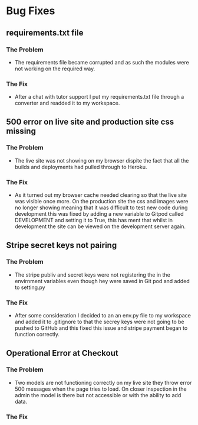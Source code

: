 # Bug Fixes

## requirements.txt file
### The Problem
* The requirements file became corrupted and as such the modules were not working on the required way. 
### The Fix
* After a chat with tutor support I put my requirements.txt file through a converter and readded it to my workspace.

## 500 error on live site and production site css missing
### The Problem
* The live site was not showing on my browser dispite the fact that all the builds and deployments had pulled through to Heroku.
### The Fix
* As it turned out my browser cache needed clearing so that the live site was visible once more.
On the production site the css and images were no longer showing meaning that it was difficult to test new code during development this was fixed by adding a new variable to Gitpod called DEVELOPMENT and setting it to True, this has ment that whilst in development the site can be viewed on the development server again.

## Stripe secret keys not pairing
### The Problem
* The stripe publiv and secret keys were not registering the in the envirnment variables even though hey were saved in Git pod and added to setting.py

### The Fix
* After some consideration I decided to an an env.py file to my workspace and added it to .gitignore to that the secrey keys were not going to be pushed to GitHub and this fixed this issue and stripe payment began to function correctly.

## Operational Error at Checkout
### The Problem
* Two models are not functioning correctly on my live site they throw error 500 messages when the page tries to load. On closer inspection in the admin the model is there but not accessible or with the ability to add data.
### The Fix


